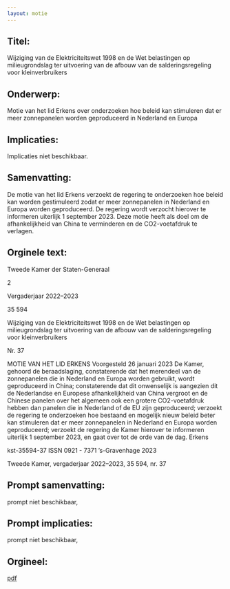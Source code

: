 ```yaml
---
layout: motie
---
```

## Titel:
Wijziging van de Elektriciteitswet 1998 en de Wet belastingen op milieugrondslag ter uitvoering van de afbouw van de salderingsregeling voor kleinverbruikers
## Onderwerp:
Motie van het lid Erkens over onderzoeken hoe beleid kan stimuleren dat er meer zonnepanelen worden geproduceerd in Nederland en Europa
## Implicaties:
Implicaties niet beschikbaar.
## Samenvatting:

De motie van het lid Erkens verzoekt de regering te onderzoeken hoe beleid kan worden gestimuleerd zodat er meer zonnepanelen in Nederland en Europa worden geproduceerd. De regering wordt verzocht hierover te informeren uiterlijk 1 september 2023. Deze motie heeft als doel om de afhankelijkheid van China te verminderen en de CO2-voetafdruk te verlagen.
## Orginele text:


Tweede Kamer der Staten-Generaal

2

Vergaderjaar 2022–2023

35 594

Wijziging van de Elektriciteitswet 1998 en de
Wet belastingen op milieugrondslag ter
uitvoering van de afbouw van de
salderingsregeling voor kleinverbruikers

Nr. 37

MOTIE VAN HET LID ERKENS
Voorgesteld 26 januari 2023
De Kamer,
gehoord de beraadslaging,
constaterende dat het merendeel van de zonnepanelen die in Nederland
en Europa worden gebruikt, wordt geproduceerd in China;
constaterende dat dit onwenselijk is aangezien dit de Nederlandse en
Europese afhankelijkheid van China vergroot en de Chinese panelen over
het algemeen ook een grotere CO2-voetafdruk hebben dan panelen die in
Nederland of de EU zijn geproduceerd;
verzoekt de regering te onderzoeken hoe bestaand en mogelijk nieuw
beleid beter kan stimuleren dat er meer zonnepanelen in Nederland en
Europa worden geproduceerd;
verzoekt de regering de Kamer hierover te informeren uiterlijk
1 september 2023,
en gaat over tot de orde van de dag.
Erkens

kst-35594-37
ISSN 0921 - 7371
’s-Gravenhage 2023

Tweede Kamer, vergaderjaar 2022–2023, 35 594, nr. 37


## Prompt samenvatting:
prompt niet beschikbaar,

## Prompt implicaties:
prompt niet beschikbaar,
## Orgineel:
[pdf](https://gegevensmagazijn.tweedekamer.nl/OData/v4/2.0/Document(bb84cfd1-0da0-4708-ba77-e2996e164e05)/resource)
